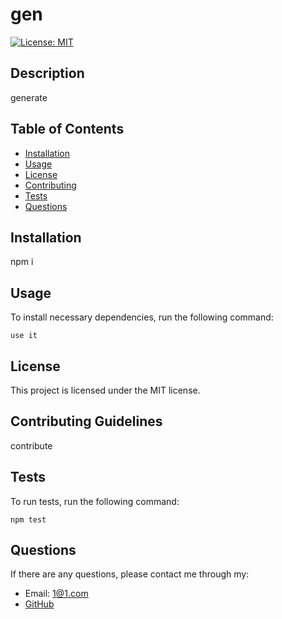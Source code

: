 # gen

[![License: MIT](https://img.shields.io/badge/License-MIT-yellow.svg)](https://opensource.org/licenses/MIT)

## Description 

generate

## Table of Contents

* [Installation](#installation)
* [Usage](#usage)
* [License](#license)
* [Contributing](#contributing-guidlines)
* [Tests](#tests)
* [Questions](#questions)

## Installation

npm i

## Usage 

To install necessary dependencies, run the following command:
```
use it
```

## License 
 
 This project is licensed under the MIT license.

## Contributing Guidelines

contribute

## Tests

To run tests, run the following command:
```
npm test
```

## Questions

If there are any questions, please contact me through my:
* Email: 1@1.com
* [GitHub](https://github.com/maverick)